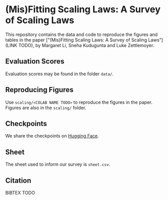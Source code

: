 # (Mis)Fitting Scaling Laws: A Survey of Scaling Laws

This repository contains the data and code to reproduce the figures and tables in the paper ["(Mis)Fitting Scaling Laws: A Survey of Scaling Laws"](LINK TODO), by Margaret Li, Sneha Kudugunta and Luke Zettlemoyer.

## Evaluation Scores

Evaluation scores may be found in the folder `data/`.

## Reproducing Figures

Use `scaling/<COLAB NAME TODO>` to reproduce the figures in the paper. Figures are also in the `scaling/` folder.

## Checkpoints

We share the checkpoints on [Hugging Face](https://huggingface.co/misfitting). 

## Sheet

The sheet used to inform our survey is `sheet.csv`<TODO>.

## Citation

BIBTEX TODO
